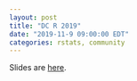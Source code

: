 ```yaml
---
layout: post
title: "DC R 2019"
date: "2019-11-9 09:00:00 EDT"
categories: rstats, community
---
```



Slides are [here](../static/presentations/Conferences/dcr19/slides.html). 

